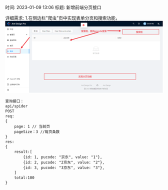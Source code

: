 时间: 2023-01-09 13:06
标题: 新增前端分页接口

详细需求: 1.在侧边栏"爬虫"页中实现表单分页和搜索功能，
![img.png](img.png)

    查询接口：
    api/spider
    POST
    req:
    {
        page: 1 // 当前页
        pageSize：3 //每页条数
    }
    res:
    {
        result:[
            {id: 1, pucode: "京东", value: "1"},
            {id: 2, pucode: "2京东", value: "2"},
            {id: 3, pucode: "3京东", value: "3"},
        ]
        total:100
    }

